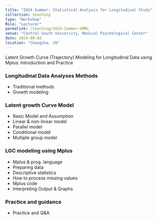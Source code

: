 ```yaml
---
title: "2024 Summer: Statistical Analysis for Longitudinal Study"
collection: teaching
type: "Workshop"
Role: "Lecturer"
permalink: /teaching/2024-Summer-GMMs
venue: "Central South University, Medical Psychological Center"
date: 2024-08-02
location: "Changsha, CN"
---
```

Latent Growth Curve (Trajectory) Modeling for Longitudinal Data using Mplus: Introduction and Practice

### Longitudinal Data Analyses Methods
* Traditional methods
* Growth modeling

### Latent growth Curve Model
* Basic Model and Assumption
* Linear & non-linear model
* Parallel model
* Conditional model
* Multiple group model

### LGC modeling using Mplus
* Mplus & prog. language
* Preparing data
* Descriptive statistics
* How to process missing values
* Mplus code
* Interpreting Output & Graphs

### Practice and guidance
* Practice and Q&A
